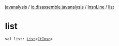 [javanalysis](../../index.md) / [io.disassemble.javanalysis](../index.md) / [InsnLine](index.md) / [list](./list.md)

# list

`val list: `[`List`](https://kotlinlang.org/api/latest/jvm/stdlib/kotlin.collections/-list/index.html)`<`[`CtInsn`](../../io.disassemble.javanalysis.insn/-ct-insn/index.md)`>`